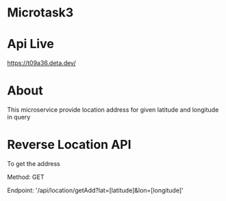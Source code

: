 # Microtask3

# Api Live

https://t09a36.deta.dev/

# About

This microservice provide location address for given latitude and longitude in query

# Reverse Location API

To get the address

Method: GET

Endpoint: '/api/location/getAdd?lat=[latitude]&lon=[longitude]'
